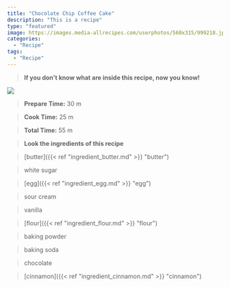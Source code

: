```yaml
---
title: "Chocolate Chip Coffee Cake"
description: "This is a recipe"
type: "featured"
image: https://images.media-allrecipes.com/userphotos/560x315/999218.jpg
categories: 
  - "Recipe"
tags: 
  - "Recipe"
---
```



>**If you don't know what are inside this recipe, now you know!**

![](../images/Recipes-Banner.jpg)
> **Prepare Time:** 30 m


> **Cook Time:** 25 m


> **Total Time:** 55 m

> **Look the ingredients of this recipe**

> [butter]({{< ref "ingredient_butter.md" >}} "butter")

> white sugar

> [egg]({{< ref "ingredient_egg.md" >}} "egg")

> sour cream

> vanilla

> [flour]({{< ref "ingredient_flour.md" >}} "flour")

> baking powder

> baking soda

> chocolate

> [cinnamon]({{< ref "ingredient_cinnamon.md" >}} "cinnamon")

